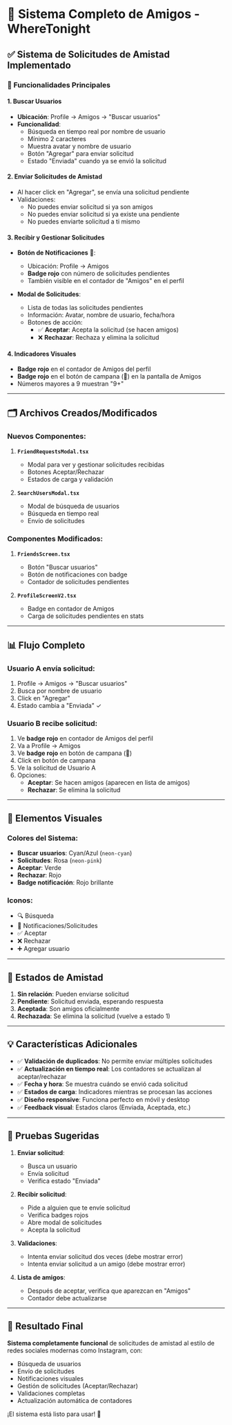 # 🤝 Sistema Completo de Amigos - WhereTonight

## ✅ Sistema de Solicitudes de Amistad Implementado

### 📱 Funcionalidades Principales

#### 1. **Buscar Usuarios**
- **Ubicación**: Profile → Amigos → "Buscar usuarios"
- **Funcionalidad**:
  - Búsqueda en tiempo real por nombre de usuario
  - Mínimo 2 caracteres
  - Muestra avatar y nombre de usuario
  - Botón "Agregar" para enviar solicitud
  - Estado "Enviada" cuando ya se envió la solicitud

#### 2. **Enviar Solicitudes de Amistad**
- Al hacer click en "Agregar", se envía una solicitud pendiente
- Validaciones:
  - No puedes enviar solicitud si ya son amigos
  - No puedes enviar solicitud si ya existe una pendiente
  - No puedes enviarte solicitud a ti mismo

#### 3. **Recibir y Gestionar Solicitudes**
- **Botón de Notificaciones** 🔔:
  - Ubicación: Profile → Amigos
  - **Badge rojo** con número de solicitudes pendientes
  - También visible en el contador de "Amigos" en el perfil
  
- **Modal de Solicitudes**:
  - Lista de todas las solicitudes pendientes
  - Información: Avatar, nombre de usuario, fecha/hora
  - Botones de acción:
    - ✅ **Aceptar**: Acepta la solicitud (se hacen amigos)
    - ❌ **Rechazar**: Rechaza y elimina la solicitud

#### 4. **Indicadores Visuales**
- **Badge rojo** en el contador de Amigos del perfil
- **Badge rojo** en el botón de campana (🔔) en la pantalla de Amigos
- Números mayores a 9 muestran "9+"

---

## 🗂️ Archivos Creados/Modificados

### Nuevos Componentes:
1. **`FriendRequestsModal.tsx`**
   - Modal para ver y gestionar solicitudes recibidas
   - Botones Aceptar/Rechazar
   - Estados de carga y validación

2. **`SearchUsersModal.tsx`** 
   - Modal de búsqueda de usuarios
   - Búsqueda en tiempo real
   - Envío de solicitudes

### Componentes Modificados:
1. **`FriendsScreen.tsx`**
   - Botón "Buscar usuarios"
   - Botón de notificaciones con badge
   - Contador de solicitudes pendientes

2. **`ProfileScreenV2.tsx`**
   - Badge en contador de Amigos
   - Carga de solicitudes pendientes en stats

---

## 📊 Flujo Completo

### Usuario A envía solicitud:
1. Profile → Amigos → "Buscar usuarios"
2. Busca por nombre de usuario
3. Click en "Agregar"
4. Estado cambia a "Enviada" ✓

### Usuario B recibe solicitud:
1. Ve **badge rojo** en contador de Amigos del perfil
2. Va a Profile → Amigos
3. Ve **badge rojo** en botón de campana (🔔)
4. Click en botón de campana
5. Ve la solicitud de Usuario A
6. Opciones:
   - **Aceptar**: Se hacen amigos (aparecen en lista de amigos)
   - **Rechazar**: Se elimina la solicitud

---

## 🎨 Elementos Visuales

### Colores del Sistema:
- **Buscar usuarios**: Cyan/Azul (`neon-cyan`)
- **Solicitudes**: Rosa (`neon-pink`)
- **Aceptar**: Verde
- **Rechazar**: Rojo
- **Badge notificación**: Rojo brillante

### Iconos:
- 🔍 Búsqueda
- 🔔 Notificaciones/Solicitudes
- ✅ Aceptar
- ❌ Rechazar
- ➕ Agregar usuario

---

## 🔄 Estados de Amistad

1. **Sin relación**: Pueden enviarse solicitud
2. **Pendiente**: Solicitud enviada, esperando respuesta
3. **Aceptada**: Son amigos oficialmente
4. **Rechazada**: Se elimina la solicitud (vuelve a estado 1)

---

## 💡 Características Adicionales

- ✅ **Validación de duplicados**: No permite enviar múltiples solicitudes
- ✅ **Actualización en tiempo real**: Los contadores se actualizan al aceptar/rechazar
- ✅ **Fecha y hora**: Se muestra cuándo se envió cada solicitud
- ✅ **Estados de carga**: Indicadores mientras se procesan las acciones
- ✅ **Diseño responsive**: Funciona perfecto en móvil y desktop
- ✅ **Feedback visual**: Estados claros (Enviada, Aceptada, etc.)

---

## 🧪 Pruebas Sugeridas

1. **Enviar solicitud**:
   - Busca un usuario
   - Envía solicitud
   - Verifica estado "Enviada"

2. **Recibir solicitud**:
   - Pide a alguien que te envíe solicitud
   - Verifica badges rojos
   - Abre modal de solicitudes
   - Acepta la solicitud

3. **Validaciones**:
   - Intenta enviar solicitud dos veces (debe mostrar error)
   - Intenta enviar solicitud a un amigo (debe mostrar error)

4. **Lista de amigos**:
   - Después de aceptar, verifica que aparezcan en "Amigos"
   - Contador debe actualizarse

---

## 🎯 Resultado Final

**Sistema completamente funcional** de solicitudes de amistad al estilo de redes sociales modernas como Instagram, con:
- Búsqueda de usuarios
- Envío de solicitudes
- Notificaciones visuales
- Gestión de solicitudes (Aceptar/Rechazar)
- Validaciones completas
- Actualización automática de contadores

¡El sistema está listo para usar! 🚀
